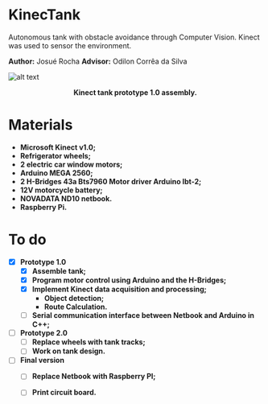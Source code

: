 # KinecTank
Autonomous tank with obstacle avoidance through Computer Vision. Kinect was used to sensor the environment.

**Author:** Josué Rocha
**Advisor:** Odilon Corrêa da Silva

![alt text](https://github.com/josuerocha/KinecTank/blob/master/pictures/CAM00175.jpg "KinecTank")
<p align="center"> 
  <b>Kinect tank prototype 1.0 assembly.<b>
</p>

# Materials

* Microsoft Kinect v1.0;
* Refrigerator wheels;
* 2 electric car window motors;
* Arduino MEGA 2560;
* 2 H-Bridges 43a Bts7960 Motor driver Arduino Ibt-2;
* 12V motorcycle battery;
* NOVADATA ND10 netbook.
* Raspberry Pi.

# To do

* [X] Prototype 1.0
	- [X] Assemble tank;
	- [X] Program motor control using Arduino and the H-Bridges;
	- [X] Implement Kinect data acquisition and processing;
		* Object detection;
		* Route Calculation.
	- [ ] Serial communication interface between Netbook and Arduino in C++;

* [ ] Prototype 2.0
	- [ ] Replace wheels with tank tracks;
	- [ ] Work on tank design.

* [ ] Final version
	- [ ] Replace Netbook with Raspberry PI;
	- [ ] Print circuit board.

